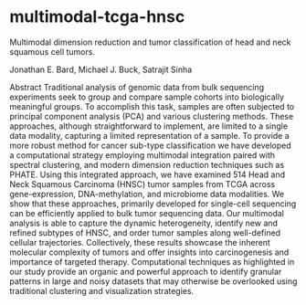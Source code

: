 # multimodal-tcga-hnsc
Multimodal dimension reduction and tumor classification of head and neck squamous cell tumors.

Jonathan E. Bard, Michael J. Buck, Satrajit Sinha

Abstract
Traditional analysis of genomic data from bulk sequencing experiments seek to group and compare sample cohorts into biologically meaningful groups. To accomplish this task, samples are often subjected to principal component analysis (PCA) and various clustering methods. These approaches, although straightforward to implement, are limited to a single data modality, capturing a limited representation of a sample. To provide a more robust method for cancer sub-type classification we have developed a computational strategy employing multimodal integration paired with spectral clustering, and modern dimension reduction techniques such as PHATE. Using this integrated approach, we have examined 514 Head and Neck Squamous Carcinoma (HNSC) tumor samples from TCGA across gene-expression, DNA-methylation, and microbiome data modalities. We show that these approaches, primarily developed for single-cell sequencing can be efficiently applied to bulk tumor sequencing data. Our multimodal analysis is able to capture the dynamic heterogeneity, identify new and refined subtypes of HNSC, and order tumor samples along well-defined cellular trajectories. Collectively, these results showcase the inherent molecular complexity of tumors and offer insights into carcinogenesis and importance of targeted therapy. Computational techniques as highlighted in our study provide an organic and powerful approach to identify granular patterns in large and noisy datasets that may otherwise be overlooked using traditional clustering and visualization strategies.
